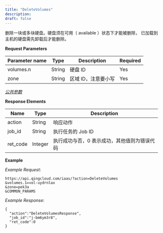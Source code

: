 ```yaml
---
title: "DeleteVolumes"
description: 
draft: false
---
```




删除一块或多块硬盘。硬盘须在可用（ available ）状态下才能被删除， 已加载到主机的硬盘需先卸载后才能删除。

**Request Parameters**

| Parameter name | Type | Description | Required |
| --- | --- | --- | --- |
| volumes.n | String | 硬盘 ID | Yes |
| zone | String | 区域 ID，注意要小写 | Yes |

[_公共参数_](../../common/parameters.html#api-common-parameters)

**Response Elements**

| Name | Type | Description |
| --- | --- | --- |
| action | String | 响应动作 |
| job_id | String | 执行任务的 Job ID |
| ret_code | Integer | 执行成功与否，0 表示成功，其他值则为错误代码 |

**Example**

_Example Request_:

```
https://api.qingcloud.com/iaas/?action=DeleteVolumes
&volumes.1=vol-uydrnlax
&zone=pek3a
&COMMON_PARAMS
```

_Example Response_:

```
{
  "action":"DeleteVolumesResponse",
  "job_id":"j-bm6ym3r8",
  "ret_code":0
}
```
